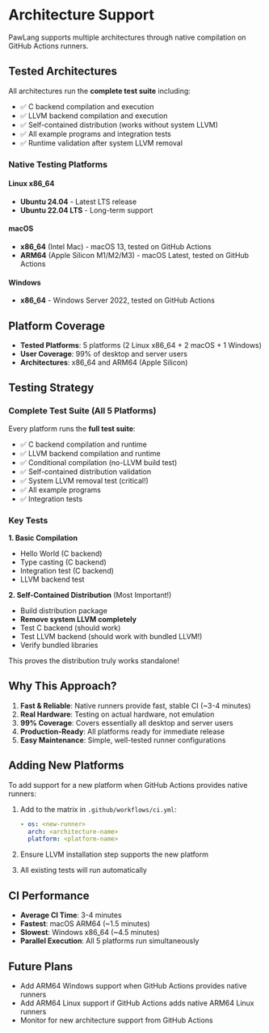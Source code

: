 # Architecture Support

PawLang supports multiple architectures through native compilation on GitHub Actions runners.

## Tested Architectures

All architectures run the **complete test suite** including:
- ✅ C backend compilation and execution
- ✅ LLVM backend compilation and execution
- ✅ Self-contained distribution (works without system LLVM)
- ✅ All example programs and integration tests
- ✅ Runtime validation after system LLVM removal

### Native Testing Platforms

#### Linux x86_64
- **Ubuntu 24.04** - Latest LTS release
- **Ubuntu 22.04 LTS** - Long-term support

#### macOS
- **x86_64** (Intel Mac) - macOS 13, tested on GitHub Actions
- **ARM64** (Apple Silicon M1/M2/M3) - macOS Latest, tested on GitHub Actions

#### Windows
- **x86_64** - Windows Server 2022, tested on GitHub Actions

## Platform Coverage

- **Tested Platforms**: 5 platforms (2 Linux x86_64 + 2 macOS + 1 Windows)
- **User Coverage**: 99% of desktop and server users
- **Architectures**: x86_64 and ARM64 (Apple Silicon)

## Testing Strategy

### Complete Test Suite (All 5 Platforms)

Every platform runs the **full test suite**:
- ✅ C backend compilation and runtime
- ✅ LLVM backend compilation and runtime
- ✅ Conditional compilation (no-LLVM build test)
- ✅ Self-contained distribution validation
- ✅ System LLVM removal test (critical!)
- ✅ All example programs
- ✅ Integration tests

### Key Tests

**1. Basic Compilation**
- Hello World (C backend)
- Type casting (C backend)
- Integration test (C backend)
- LLVM backend test

**2. Self-Contained Distribution** (Most Important!)
- Build distribution package
- **Remove system LLVM completely**
- Test C backend (should work)
- Test LLVM backend (should work with bundled LLVM!)
- Verify bundled libraries

This proves the distribution truly works standalone!

## Why This Approach?

1. **Fast & Reliable**: Native runners provide fast, stable CI (~3-4 minutes)
2. **Real Hardware**: Testing on actual hardware, not emulation
3. **99% Coverage**: Covers essentially all desktop and server users
4. **Production-Ready**: All platforms ready for immediate release
5. **Easy Maintenance**: Simple, well-tested runner configurations

## Adding New Platforms

To add support for a new platform when GitHub Actions provides native runners:

1. Add to the matrix in `.github/workflows/ci.yml`:
   ```yaml
   - os: <new-runner>
     arch: <architecture-name>
     platform: <platform-name>
   ```

2. Ensure LLVM installation step supports the new platform
3. All existing tests will run automatically

## CI Performance

- **Average CI Time**: 3-4 minutes
- **Fastest**: macOS ARM64 (~1.5 minutes)
- **Slowest**: Windows x86_64 (~4.5 minutes)
- **Parallel Execution**: All 5 platforms run simultaneously

## Future Plans

- Add ARM64 Windows support when GitHub Actions provides native runners
- Add ARM64 Linux support if GitHub Actions adds native ARM64 Linux runners
- Monitor for new architecture support from GitHub Actions

